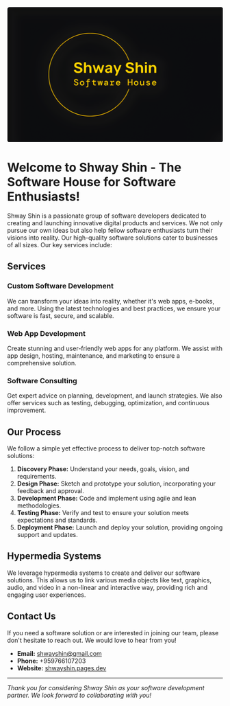 ![Shway Shin Logo](https://raw.githubusercontent.com/shwayshin/.github/main/images/shwayshin.webp)

# Welcome to Shway Shin - The Software House for Software Enthusiasts!

Shway Shin is a passionate group of software developers dedicated to creating and launching innovative digital products and services. We not only pursue our own ideas but also help fellow software enthusiasts turn their visions into reality. Our high-quality software solutions cater to businesses of all sizes. Our key services include:

## Services

### Custom Software Development

We can transform your ideas into reality, whether it's web apps, e-books, and more. Using the latest technologies and best practices, we ensure your software is fast, secure, and scalable.

### Web App Development

Create stunning and user-friendly web apps for any platform. We assist with app design, hosting, maintenance, and marketing to ensure a comprehensive solution.

### Software Consulting

Get expert advice on planning, development, and launch strategies. We also offer services such as testing, debugging, optimization, and continuous improvement.

## Our Process

We follow a simple yet effective process to deliver top-notch software solutions:

1. **Discovery Phase:** Understand your needs, goals, vision, and requirements.
2. **Design Phase:** Sketch and prototype your solution, incorporating your feedback and approval.
3. **Development Phase:** Code and implement using agile and lean methodologies.
4. **Testing Phase:** Verify and test to ensure your solution meets expectations and standards.
5. **Deployment Phase:** Launch and deploy your solution, providing ongoing support and updates.

## Hypermedia Systems

We leverage hypermedia systems to create and deliver our software solutions. This allows us to link various media objects like text, graphics, audio, and video in a non-linear and interactive way, providing rich and engaging user experiences.

## Contact Us

If you need a software solution or are interested in joining our team, please don't hesitate to reach out. We would love to hear from you!

- **Email:** shwayshin@gmail.com
- **Phone:** +959766107203
- **Website:** [shwayshin.pages.dev](https://shwayshin.pages.dev)

---

*Thank you for considering Shway Shin as your software development partner. We look forward to collaborating with you!* 

